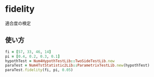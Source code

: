 fidelity
========
適合度の検定

## 使い方

```ruby
fi = [57, 33, 46, 14]
pi = [0.4, 0.2, 0.3, 0.1]
hypothTest = Num4HypothTestLib::TwoSideTestLib.new
paraTest = Num4TstStatistic2Lib::ParametrixTestLib.new(hypothTest)
paraTest.fidelity(fi, pi, 0.05)
```

